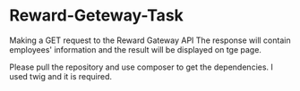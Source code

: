 # Reward-Geteway-Task
Making a GET request to the Reward Gateway API
The response will contain employees' information and the result will be displayed on tge page.

Please pull the repository and use composer to get the dependencies. I used twig and it is required.
